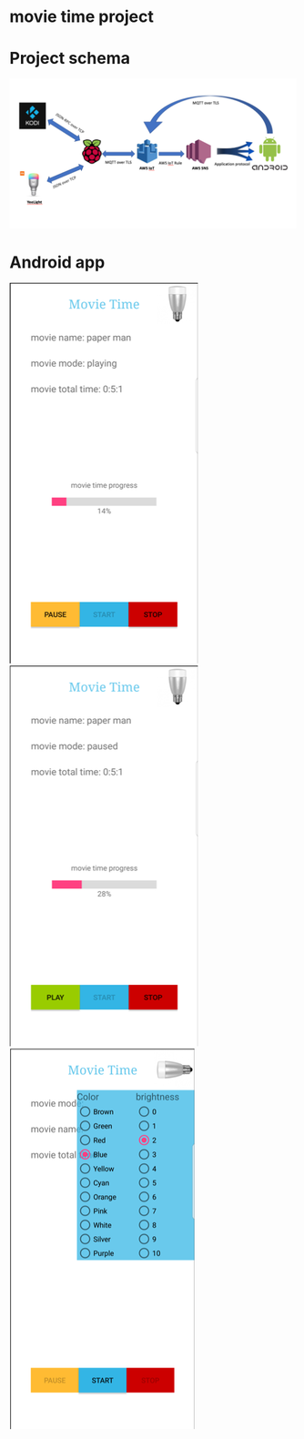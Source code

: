 # movie time project <br/>

# Project schema <br/>
![project schema](pictures/Picture1.png)<br/>

# Android app <br/>
![alt text](pictures/Picture4.png)
![alt text](pictures/Picture5.png)<br/>
![alt text](pictures/Picture3.png)<br/>
